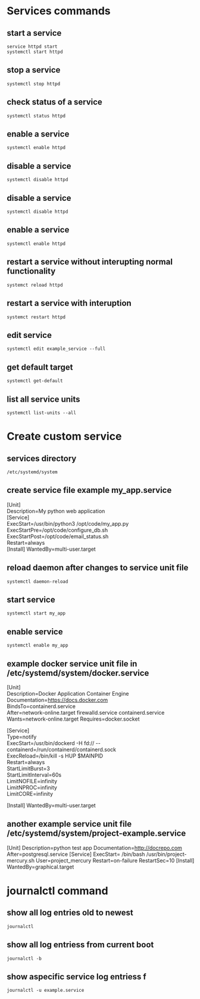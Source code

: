 # Services commands
## start a service
`service httpd start`  
`systemctl start httpd`
## stop a service
`systemctl stop httpd`
## check status of a service
`systemctl status httpd` 
## enable a service  
`systemctl enable httpd`
## disable a service  
`systemctl disable httpd`
## disable a service
`systemctl disable httpd`
## enable a service
`systemctl enable httpd`
## restart a service without interupting normal functionality
`systemct reload httpd`
## restart a service with interuption
`systemct restart httpd`
## edit service
`systemctl edit example_service --full`
## get default target
`systemctl get-default`
## list all service units
`systemctl list-units --all`
# Create custom service
## services directory
`/etc/systemd/system`
## create service file example my_app.service
[Unit]  
Description=My python web application  
[Service]  
ExecStart=/usr/bin/python3 /opt/code/my_app.py  
ExecStartPre=/opt/code/configure_db.sh  
ExecStartPost=/opt/code/email_status.sh  
Restart=always  
[Install] WantedBy=multi-user.target
## reload daemon after changes to service unit file
`systemctl daemon-reload`
## start service
`systemctl start my_app`
## enable service
`systemctl enable my_app`
## example docker service unit file in /etc/systemd/system/docker.service
[Unit]  
Description=Docker Application Container Engine Documentation=https://docs.docker.com  
BindsTo=containerd.service  
After=network-online.target firewalld.service containerd.service Wants=network-online.target
Requires=docker.socket  

[Service]  
Type=notify  
ExecStart=/usr/bin/dockerd -H fd:// --containerd=/run/containerd/containerd.sock   
ExecReload=/bin/kill -s HUP $MAINPID  
Restart=always  
StartLimitBurst=3  
StartLimitInterval=60s  
LimitNOFILE=infinity  
LimitNPROC=infinity  
LimitCORE=infinity    

[Install] WantedBy=multi-user.target

## another example service unit file /etc/systemd/system/project-example.service
[Unit] 
Description=python test app
Documentation=http://docrepo.com
After=postgresql.service
[Service]
ExecStart= /bin/bash /usr/bin/project-mercury.sh
User=project_mercury
Restart=on-failure
RestartSec=10
[Install]
WantedBy=graphical.target

# journalctl command
## show all log entries old to newest
`journalctl`
## show all log entriess from current boot
`journalctl -b`
## show aspecific service log entriess f
`journalctl -u example.service`
 
 